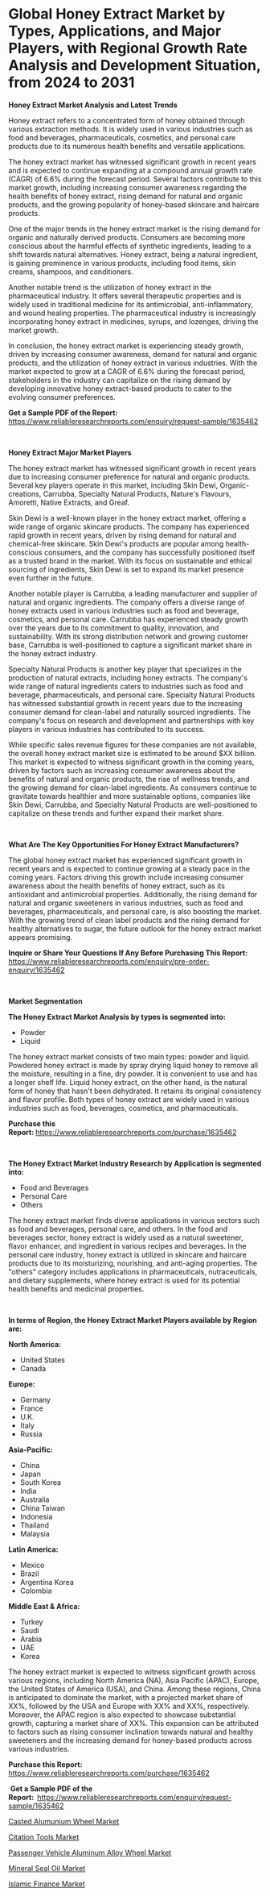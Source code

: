 <p><h1>Global Honey Extract Market by Types, Applications, and Major Players, with Regional Growth Rate Analysis and Development Situation, from 2024 to 2031</h1></p><p><strong>Honey Extract Market Analysis and Latest Trends</strong></p>
<p><p>Honey extract refers to a concentrated form of honey obtained through various extraction methods. It is widely used in various industries such as food and beverages, pharmaceuticals, cosmetics, and personal care products due to its numerous health benefits and versatile applications.</p><p>The honey extract market has witnessed significant growth in recent years and is expected to continue expanding at a compound annual growth rate (CAGR) of 6.6% during the forecast period. Several factors contribute to this market growth, including increasing consumer awareness regarding the health benefits of honey extract, rising demand for natural and organic products, and the growing popularity of honey-based skincare and haircare products.</p><p>One of the major trends in the honey extract market is the rising demand for organic and naturally derived products. Consumers are becoming more conscious about the harmful effects of synthetic ingredients, leading to a shift towards natural alternatives. Honey extract, being a natural ingredient, is gaining prominence in various products, including food items, skin creams, shampoos, and conditioners.</p><p>Another notable trend is the utilization of honey extract in the pharmaceutical industry. It offers several therapeutic properties and is widely used in traditional medicine for its antimicrobial, anti-inflammatory, and wound healing properties. The pharmaceutical industry is increasingly incorporating honey extract in medicines, syrups, and lozenges, driving the market growth.</p><p>In conclusion, the honey extract market is experiencing steady growth, driven by increasing consumer awareness, demand for natural and organic products, and the utilization of honey extract in various industries. With the market expected to grow at a CAGR of 6.6% during the forecast period, stakeholders in the industry can capitalize on the rising demand by developing innovative honey extract-based products to cater to the evolving consumer preferences.</p></p>
<p><strong>Get a Sample PDF of the Report:&nbsp;</strong> <a href="https://www.reliableresearchreports.com/enquiry/request-sample/1635462">https://www.reliableresearchreports.com/enquiry/request-sample/1635462</a></p>
<p>&nbsp;</p>
<p><strong>Honey Extract Major Market Players</strong></p>
<p><p>The honey extract market has witnessed significant growth in recent years due to increasing consumer preference for natural and organic products. Several key players operate in this market, including Skin Dewi, Organic-creations, Carrubba, Specialty Natural Products, Nature's Flavours, Amoretti, Native Extracts, and Greaf. </p><p>Skin Dewi is a well-known player in the honey extract market, offering a wide range of organic skincare products. The company has experienced rapid growth in recent years, driven by rising demand for natural and chemical-free skincare. Skin Dewi's products are popular among health-conscious consumers, and the company has successfully positioned itself as a trusted brand in the market. With its focus on sustainable and ethical sourcing of ingredients, Skin Dewi is set to expand its market presence even further in the future.</p><p>Another notable player is Carrubba, a leading manufacturer and supplier of natural and organic ingredients. The company offers a diverse range of honey extracts used in various industries such as food and beverage, cosmetics, and personal care. Carrubba has experienced steady growth over the years due to its commitment to quality, innovation, and sustainability. With its strong distribution network and growing customer base, Carrubba is well-positioned to capture a significant market share in the honey extract industry.</p><p>Specialty Natural Products is another key player that specializes in the production of natural extracts, including honey extracts. The company's wide range of natural ingredients caters to industries such as food and beverage, pharmaceuticals, and personal care. Specialty Natural Products has witnessed substantial growth in recent years due to the increasing consumer demand for clean-label and naturally sourced ingredients. The company's focus on research and development and partnerships with key players in various industries has contributed to its success.</p><p>While specific sales revenue figures for these companies are not available, the overall honey extract market size is estimated to be around $XX billion. This market is expected to witness significant growth in the coming years, driven by factors such as increasing consumer awareness about the benefits of natural and organic products, the rise of wellness trends, and the growing demand for clean-label ingredients. As consumers continue to gravitate towards healthier and more sustainable options, companies like Skin Dewi, Carrubba, and Specialty Natural Products are well-positioned to capitalize on these trends and further expand their market share.</p></p>
<p>&nbsp;</p>
<p><strong>What Are The Key Opportunities For Honey Extract Manufacturers?</strong></p>
<p><p>The global honey extract market has experienced significant growth in recent years and is expected to continue growing at a steady pace in the coming years. Factors driving this growth include increasing consumer awareness about the health benefits of honey extract, such as its antioxidant and antimicrobial properties. Additionally, the rising demand for natural and organic sweeteners in various industries, such as food and beverages, pharmaceuticals, and personal care, is also boosting the market. With the growing trend of clean label products and the rising demand for healthy alternatives to sugar, the future outlook for the honey extract market appears promising.</p></p>
<p><strong>Inquire or Share Your Questions If Any Before Purchasing This Report:</strong> <a href="https://www.reliableresearchreports.com/enquiry/pre-order-enquiry/1635462">https://www.reliableresearchreports.com/enquiry/pre-order-enquiry/1635462</a></p>
<p>&nbsp;</p>
<p><strong>Market Segmentation</strong></p>
<p><strong>The Honey Extract Market Analysis by types is segmented into:</strong></p>
<p><ul><li>Powder</li><li>Liquid</li></ul></p>
<p><p>The honey extract market consists of two main types: powder and liquid. Powdered honey extract is made by spray drying liquid honey to remove all the moisture, resulting in a fine, dry powder. It is convenient to use and has a longer shelf life. Liquid honey extract, on the other hand, is the natural form of honey that hasn't been dehydrated. It retains its original consistency and flavor profile. Both types of honey extract are widely used in various industries such as food, beverages, cosmetics, and pharmaceuticals.</p></p>
<p><strong>Purchase this Report:&nbsp;</strong><a href="https://www.reliableresearchreports.com/purchase/1635462">https://www.reliableresearchreports.com/purchase/1635462</a></p>
<p>&nbsp;</p>
<p><strong>The Honey Extract Market Industry Research by Application is segmented into:</strong></p>
<p><ul><li>Food and Beverages</li><li>Personal Care</li><li>Others</li></ul></p>
<p><p>The honey extract market finds diverse applications in various sectors such as food and beverages, personal care, and others. In the food and beverages sector, honey extract is widely used as a natural sweetener, flavor enhancer, and ingredient in various recipes and beverages. In the personal care industry, honey extract is utilized in skincare and haircare products due to its moisturizing, nourishing, and anti-aging properties. The "others" category includes applications in pharmaceuticals, nutraceuticals, and dietary supplements, where honey extract is used for its potential health benefits and medicinal properties.</p></p>
<p>&nbsp;</p>
<p><strong>In terms of Region, the Honey Extract Market Players available by Region are:</strong></p>
<p>
    <p> <strong> North America: </strong>
        <ul>
            <li>United States</li>
            <li>Canada</li>
        </ul>
        </p> 
    <p> <strong> Europe: </strong>
        <ul>
            <li>Germany</li>
            <li>France</li>
            <li>U.K.</li>
            <li>Italy</li>
            <li>Russia</li>
        </ul>
        </p> 
    <p> <strong> Asia-Pacific: </strong>
        <ul>
            <li>China</li>
            <li>Japan</li>
            <li>South Korea</li>
            <li>India</li>
            <li>Australia</li>
            <li>China Taiwan</li>
            <li>Indonesia</li>
            <li>Thailand</li>
            <li>Malaysia</li>
        </ul>
        </p> 
    <p> <strong> Latin America: </strong>
        <ul>
            <li>Mexico</li>
            <li>Brazil</li>
            <li>Argentina Korea</li>
            <li>Colombia</li>
        </ul>
        </p> 
    <p> <strong> Middle East & Africa: </strong>
        <ul>
            <li>Turkey</li>
            <li>Saudi</li>
            <li>Arabia</li>
            <li>UAE</li>
            <li>Korea</li>
        </ul>
    </p>
    </p>
<p><p>The honey extract market is expected to witness significant growth across various regions, including North America (NA), Asia Pacific (APAC), Europe, the United States of America (USA), and China. Among these regions, China is anticipated to dominate the market, with a projected market share of XX%, followed by the USA and Europe with XX% and XX%, respectively. Moreover, the APAC region is also expected to showcase substantial growth, capturing a market share of XX%. This expansion can be attributed to factors such as rising consumer inclination towards natural and healthy sweeteners and the increasing demand for honey-based products across various industries.</p></p>
<p><strong>Purchase this Report: </strong><a href="https://www.reliableresearchreports.com/purchase/1635462">https://www.reliableresearchreports.com/purchase/1635462</a></p>
<p>&nbsp;<strong>Get a Sample PDF of the Report:&nbsp;&nbsp;</strong><a href="https://www.reliableresearchreports.com/enquiry/request-sample/1635462">https://www.reliableresearchreports.com/enquiry/request-sample/1635462</a></p>
<p><strong></strong></p>
<p><p><a href="https://www.linkedin.com/pulse/casted-alumunium-wheel-market-centers-aspects-growth-share-guhve?trackingId=2aYTXV0LTh%2BeP3BecvnW%2Bw%3D%3D">Casted Alumunium Wheel Market</a></p><p><a href="https://www.linkedin.com/pulse/citation-tools-market-size-evaluating-its-trends-growth-s3jwe?trackingId=5wwfgkr6QbCTtUa55Obs9w%3D%3D">Citation Tools Market</a></p><p><a href="https://www.linkedin.com/pulse/passenger-vehicle-aluminum-alloy-wheel-market-analysis-examines-zbkoe?trackingId=JHN2SPCOSKedpfUKyWI%2BMQ%3D%3D">Passenger Vehicle Aluminum Alloy Wheel Market</a></p><p><a href="https://www.linkedin.com/pulse/mineral-seal-oil-market-furnish-information-size-share-dynamics-5ouoe?trackingId=kuIhdkPNScSENp%2FgBXHC9A%3D%3D">Mineral Seal Oil Market</a></p><p><a href="https://www.linkedin.com/pulse/islamic-finance-market-offer-valuable-insights-size-share-lmjse?trackingId=ZxTbIJkfQWGWg88wqE1quw%3D%3D">Islamic Finance Market</a></p></p>